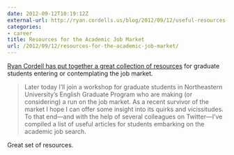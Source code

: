 ```yaml
---
date: 2012-09-12T10:19:12Z
external-url: http://ryan.cordells.us/blog/2012/09/12/useful-resources-for-the-academic-job-market/
categories:
- career
title: Resources for the Academic Job Market
url: /2012/09/12/resources-for-the-academic-job-market/
---
```


[Ryan Cordell has put together a great collection of resources](http://ryan.cordells.us/blog/2012/09/12/useful-resources-for-the-academic-job-market/) for graduate students entering or contemplating the job market.

> Later today I’ll join a workshop for graduate students in Northeastern University’s English Graduate Program who are making (or considering) a run on the job market. As a recent survivor of the market I hope I can offer some insight into its quirks and vicissitudes. To that end—and with the help of several colleagues on Twitter—I’ve compiled a list of useful articles for students embarking on the academic job search.

Great set of resources.
